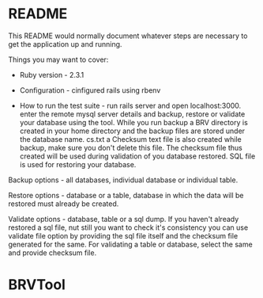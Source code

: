 # README

This README would normally document whatever steps are necessary to get the
application up and running.

Things you may want to cover:

* Ruby version - 2.3.1
 
* Configuration - cinfigured rails using rbenv 
 
* How to run the test suite - run rails server and open localhost:3000. enter the remote mysql server details and backup, restore or validate your database using the tool. While you run backup a BRV directory is created in your home directory and the backup files are stored under the database name. cs.txt a Checksum text file is also created while backup, make sure you don't delete this file. The checksum file thus created will be used during validation of you database restored. SQL file  is used for restoring your database.

Backup options - all databases, individual database or individual table.

Restore options - database or a table, database in which the data will be restored must already be created.

Validate options - database, table or a sql dump. If you haven't already restored a sql file, nut still you want to check it's consistency you can  use validate file option by providing the sql file itself and the checksum file generated for the same. For validating a table or database, select the same and provide checksum file.

# BRVTool
